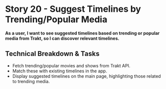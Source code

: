 # Story 20 - Suggest Timelines by Trending/Popular Media

**As a user, I want to see suggested timelines based on trending or popular media from Trakt, so I can discover relevant timelines.**

## Technical Breakdown & Tasks
- Fetch trending/popular movies and shows from Trakt API.
- Match these with existing timelines in the app.
- Display suggested timelines on the main page, highlighting those related to trending media.
